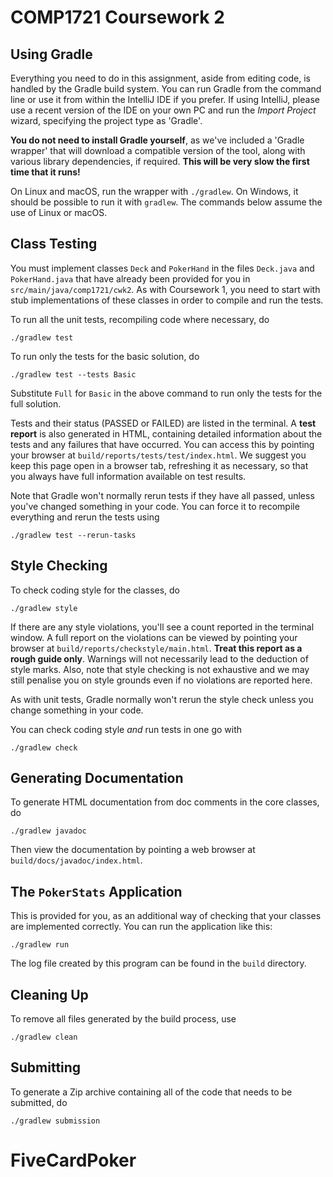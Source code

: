 # COMP1721 Coursework 2

## Using Gradle

Everything you need to do in this assignment, aside from editing code, is
handled by the Gradle build system.  You can run Gradle from the command
line or use it from within the IntelliJ IDE if you prefer.  If using
IntelliJ, please use a recent version of the IDE on your own PC and run
the *Import Project* wizard, specifying the project type as 'Gradle'.

**You do not need to install Gradle yourself**, as we've included a
'Gradle wrapper' that will download a compatible version of the tool, along
with various library dependencies, if required.  **This will be very slow
the first time that it runs!**

On Linux and macOS, run the wrapper with `./gradlew`.  On Windows, it should
be possible to run it with `gradlew`.  The commands below assume the use
of Linux or macOS.

## Class Testing

You must implement classes `Deck` and `PokerHand` in the files `Deck.java`
and `PokerHand.java` that have already been provided for you in
`src/main/java/comp1721/cwk2`.  As with Coursework 1, you need to start
with stub implementations of these classes in order to compile and run
the tests.

To run all the unit tests, recompiling code where necessary, do

    ./gradlew test

To run only the tests for the basic solution, do

    ./gradlew test --tests Basic

Substitute `Full` for `Basic` in the above command to run only the tests
for the full solution.

Tests and their status (PASSED or FAILED) are listed in the terminal.
A **test report** is also generated in HTML, containing detailed information
about the tests and any failures that have occurred.  You can access this
by pointing your browser at `build/reports/tests/test/index.html`.  We
suggest you keep this page open in a browser tab, refreshing it as
necessary, so that you always have full information available on test
results.

Note that Gradle won't normally rerun tests if they have all passed, unless
you've changed something in your code.  You can force it to recompile
everything and rerun the tests using

    ./gradlew test --rerun-tasks

## Style Checking

To check coding style for the classes, do

    ./gradlew style

If there are any style violations, you'll see a count reported in the
terminal window.  A full report on the violations can be viewed by pointing
your browser at `build/reports/checkstyle/main.html`.  **Treat this
report as a rough guide only**.  Warnings will not necessarily lead to the
deduction of style marks.  Also, note that style checking is not exhaustive
and we may still penalise you on style grounds even if no violations are
reported here.

As with unit tests, Gradle normally won't rerun the style check unless you
change something in your code.

You can check coding style *and* run tests in one go with

    ./gradlew check

## Generating Documentation

To generate HTML documentation from doc comments in the core classes, do

    ./gradlew javadoc

Then view the documentation by pointing a web browser at
`build/docs/javadoc/index.html`.

## The `PokerStats` Application

This is provided for you, as an additional way of checking that your
classes are implemented correctly.  You can run the application like this:

    ./gradlew run

The log file created by this program can be found in the `build` directory.

## Cleaning Up

To remove all files generated by the build process, use

    ./gradlew clean

## Submitting

To generate a Zip archive containing all of the code that needs to be
submitted, do

    ./gradlew submission

# FiveCardPoker
